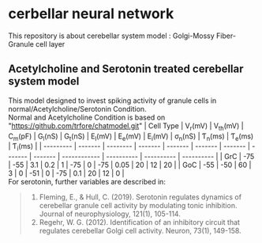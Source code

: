 # cerbellar neural network
This repository is about cerebellar system model : Golgi-Mossy Fiber-Granule cell layer <br/>
## Acetylcholine and Serotonin treated cerebellar system model
This model designed to invest spiking activity of granule cells in normal/Acetylcholine/Serotonin Condition. <br/> 
Normal and Acetylcholine Condition is based on "https://github.com/trfore/chatmodel.git"
| Cell Type | V<sub>r</sub>(mV) | V<sub>th</sub>(mV) | C<sub>m</sub>(pF) | G<sub>l</sub>(nS) | G<sub>t</sub>(nS) | E<sub>l</sub>(mV) | E<sub>e</sub>(mV) | E<sub>i</sub>(mV) | σ<sub>n</sub>(nS) | Ƭ<sub>n</sub>(ms) | Ƭ<sub>e</sub>(ms) | Ƭ<sub>i</sub>(ms) |
| --------- | ------- | -------- | ------- | ------- | ------- | ------- | ------- | ------- | ------------ | ---------- | ---------- | ---------- |
| GrC       |   -75   |   -55    |   3.1   |   0.2   |    1    |   -75   |    0    |   -75   |     0.05     |     20     |     12     |     20     |
| GoC       |   -55   |   -50    |   60    |    3    |    0    |   -51   |    0    |   -75   |      0.1     |     20     |     12     |     0      |
<br/>
For serotonin, further variables are described in:
> 1. Fleming, E., & Hull, C. (2019). Serotonin regulates dynamics of cerebellar granule cell activity by modulating tonic inhibition. Journal of neurophysiology, 121(1), 105-114.<br/>
> 2. Regehr, W. G. (2012). Identification of an inhibitory circuit that regulates cerebellar Golgi cell activity. Neuron, 73(1), 149-158.
